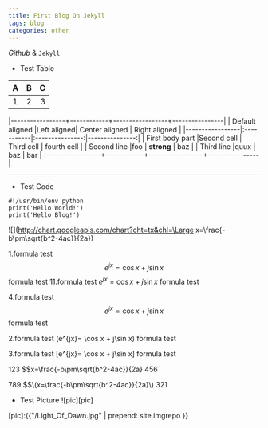 ```yaml
---
title: First Blog On Jekyll
tags: blog
categories: other
---
```



*Github* & `Jekyll`

- Test Table

|   A   |   B   |   C   |
| ----- |:-----:| -----:|
|   1   |   2   |   3   |


|-----------------+------------+-----------------+----------------|
| Default aligned |Left aligned| Center aligned  | Right aligned  |
|-----------------|:-----------|:---------------:|---------------:|
| First body part |Second cell | Third cell      | fourth cell    |
| Second line     |foo         | **strong**      | baz            |
| Third line      |quux        | baz             | bar            |
|-----------------+------------+-----------------+----------------|


* * *
- Test Code
```
#!/usr/bin/env python
print('Hello World!')
print('Hello Blog!')
```

![](http://chart.googleapis.com/chart?cht=tx&chl=\Large x=\frac{-b\pm\sqrt{b^2-4ac}}{2a})

1.formula test $$e^{jx}= \cos x + j\sin x$$ formula test
11.formula test $e^{jx}= \cos x + j\sin x$ formula test

4.formula test $$ e^{jx}= \cos x + j\sin x $$ formula test

2.formula test \(e^{jx}= \cos x + j\sin x\) formula test

3.formula test \[e^{jx}= \cos x + j\sin x\] formula test


123 $$x=\frac{-b\pm\sqrt{b^2-4ac}}{2a} 456

789 $$\\(x=\frac{-b\pm\sqrt{b^2-4ac}}{2a}\\) 321

- Test Picture
![pic][pic]


[pic]:{{"/Light_Of_Dawn.jpg" | prepend: site.imgrepo }}



